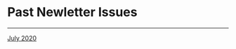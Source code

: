 # **Past Newletter Issues**

------

[July 2020](https://mailchi.mp/ab1afe470a02/the-platform-newsletter-inaugural-edition-4484768?e=[UNIQID])
